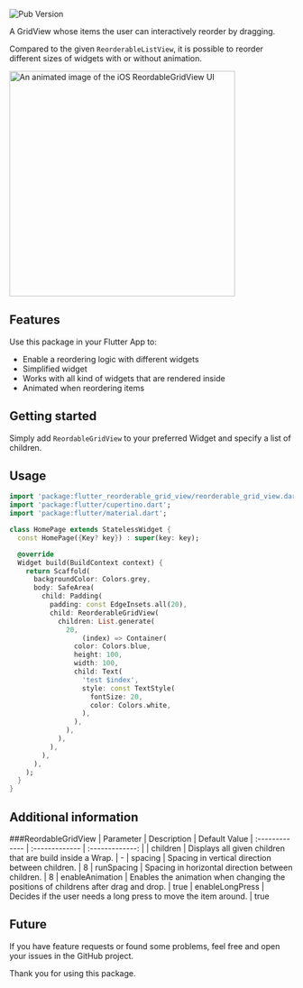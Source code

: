 ![Pub Version](https://img.shields.io/pub/v/flutter_reorderable_grid_view?color=%23397ab6&style=flat-square)

A GridView whose items the user can interactively reorder by dragging. 

Compared to the given `ReorderableListView`, it
is possible to reorder different sizes of widgets with or without animation.

<p>
  <img src="https://github.com/karvulf/flutter-reorderable-grid-view/blob/master/doc/flutter_reordable_grid_view_preview_ios.gif?raw=true"
    alt="An animated image of the iOS ReordableGridView UI" height="400"/>
</p>

## Features

Use this package in your Flutter App to:
- Enable a reordering logic with different widgets
- Simplified widget
- Works with all kind of widgets that are rendered inside
- Animated when reordering items

## Getting started
Simply add `ReordableGridView` to your preferred Widget and specify a list of children.

## Usage

```dart
import 'package:flutter_reorderable_grid_view/reorderable_grid_view.dart';
import 'package:flutter/cupertino.dart';
import 'package:flutter/material.dart';

class HomePage extends StatelessWidget {
  const HomePage({Key? key}) : super(key: key);

  @override
  Widget build(BuildContext context) {
    return Scaffold(
      backgroundColor: Colors.grey,
      body: SafeArea(
        child: Padding(
          padding: const EdgeInsets.all(20),
          child: ReorderableGridView(
            children: List.generate(
              20,
                  (index) => Container(
                color: Colors.blue,
                height: 100,
                width: 100,
                child: Text(
                  'test $index',
                  style: const TextStyle(
                    fontSize: 20,
                    color: Colors.white,
                  ),
                ),
              ),
            ),
          ),
        ),
      ),
    );
  }
}
```

## Additional information
###ReordableGridView
| Parameter | Description | Default Value
| :------------- | :------------- | :-------------: |
| children | Displays all given children that are build inside a Wrap. | -
| spacing | Spacing in vertical direction between children. | 8
| runSpacing | Spacing in horizontal direction between children. | 8
| enableAnimation | Enables the animation when changing the positions of childrens after drag and drop. | true
| enableLongPress | Decides if the user needs a long press to move the item around. | true

## Future
If you have feature requests or found some problems, feel free and open your issues in the GitHub project.

Thank you for using this package.
